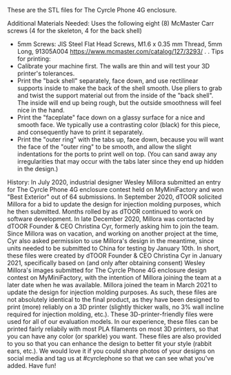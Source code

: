
These are the STL files for The Cyrcle Phone 4G enclosure.

Additional Materials Needed:
Uses the following eight (8) McMaster Carr screws (4 for the skeleton, 4 for the back shell)
- 5mm Screws: JIS Steel Flat Head Screws, M1.6 x 0.35 mm Thread, 5mm Long, 91305A004 https://www.mcmaster.com/catalog/127/3293/
.
.
Tips for printing:
- Calibrate your machine first. The walls are thin and will test your 3D printer's tolerances.
- Print the "back shell" separately, face down, and use rectilinear supports inside to make the back of the shell smooth. Use pliers to grab and twist the support material out from the inside of the "back shell". The inside will end up being rough, but the outside smoothness will feel nice in the hand.
- Print the "faceplate" face down on a glassy surface for a nice and smooth face. We typically use a contrasting color (black) for this piece, and consequently have to print it separately.
- Print the "outer ring" with the tabs up, face down, because you will want the face of the "outer ring" to be smooth, and allow the slight indentations for the ports to print well on top. (You can sand away any irregularities that may occur with the tabs later since they end up hidden in the design.)

History:
In July 2020, industrial designer Wesley Millora submitted an entry for The Cyrcle Phone 4G enclosure contest held on MyMiniFactory and won "Best Exterior" out of 64 submissions.
In September 2020, dTOOR solicited Millora for a bid to update the design for injection molding purposes, which he then submitted.
Months rolled by as dTOOR continued to work on software development.
In late December 2020, Millora was contacted by dTOOR Founder & CEO Christina Cyr, formerly asking him to join the team. Since Millora was on vacation, and working on another project at the time, Cyr also asked permission to use Millora's design in the meantime, since units needed to be submitted to China for testing by January 10th.
In short, these files were created by dTOOR Founder & CEO Christina Cyr in January 2021, specifically based on (and only after obtaining consent) Wesley Millora's images submitted for The Cyrcle Phone 4G enclosure design contest on MyMiniFactory, with the intention of Millora joining the team at a later date when he was available. Millora joined the team in March 2021 to update the design for injection molding purposes.
As such, these files are not absolutely identical to the final product, as they have been designed to print (more) reliably on a 3D printer (slightly thicker walls, no 3% wall incline required for injection molding, etc.). These 3D-printer-friendly files were used for all of our evaluation models. In our experience, these files can be printed fairly reliabily with most PLA filaments on most 3D printers, so that you can have any color (or sparkle) you want. These files are also provided to you so that you can enhance the design to better fit your style (rabbit ears, etc.). We would love it if you could share photos of your designs on social media and tag us at #cyrclephone so that we can see what you've added. Have fun!


